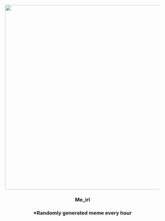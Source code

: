 <p align="center">
        <img src="https://i.redd.it/eglnmd58eab91.jpg" width="600" height="600">
        </p>
        <h3 align="center">Me_irl</h3>
        <h3 align="center">*Randomly generated meme every hour</h3>
    